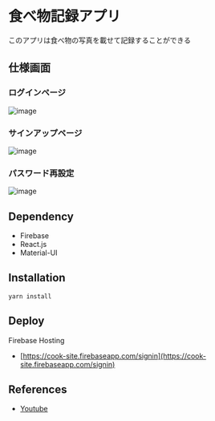 # 食べ物記録アプリ
このアプリは食べ物の写真を載せて記録することができる

## 仕様画面
### ログインページ
![image](https://user-images.githubusercontent.com/86089786/149647109-eca16a67-a58a-4756-a528-5e6fa2ceb102.png)

### サインアップページ
![image](https://user-images.githubusercontent.com/86089786/149647123-712eda6c-eb62-47ae-a6b7-a7867626232f.png)

### パスワード再設定
![image](https://user-images.githubusercontent.com/86089786/149647151-50916bd4-1aff-41d1-8c63-bc147fd35ee8.png)



## Dependency
- Firebase
- React.js
- Material-UI

## Installation
```yarn install```

## Deploy
Firebase Hosting
- [https://cook-site.firebaseapp.com/signin](https://cook-site.firebaseapp.com/signin)

## References
- [Youtube](https://www.youtube.com/channel/UC-bOAxx-YOsviSmqh8COR0w)
